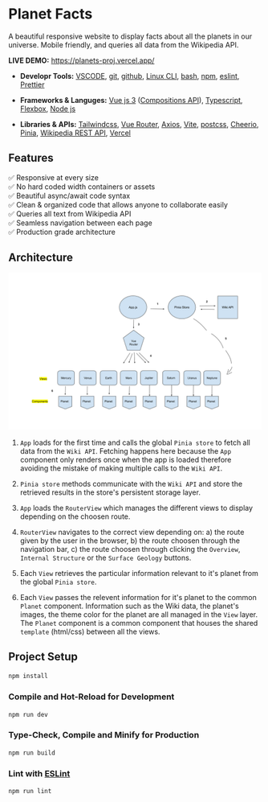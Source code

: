 # Planet Facts

A beautiful responsive website to display facts about all the planets in our universe.
Mobile friendly, and queries all data from the Wikipedia API.

**LIVE DEMO:** <a href="https://planets-proj.vercel.app/" target="_blank">https://planets-proj.vercel.app/</a>


* **Developr Tools:** <a href="https://code.visualstudio.com/" target="_blank">VSCODE</a>, <a href="https://git-scm.com/" target="_blank">git</a>, <a href="https://github.com/" target="_blank">github</a>, <a href="https://ubuntu.com/tutorials/command-line-for-beginners#1-overview" target="_blank">Linux CLI</a>, <a href="https://www.gnu.org/software/bash/" target="_blank">bash</a>, <a href="https://www.npmjs.com/" target="_blank">npm</a>, <a href="https://eslint.org/" target="_blank">eslint</a>, <a href="https://prettier.io/" target="_blank">Prettier</a>

* **Frameworks & Languges:** <a href="https://vuejs.org/" target="_blank">Vue js 3</a> (<a href="https://vuejs.org/guide/extras/composition-api-faq.html" target="_blank">Compositions API</a>), <a href="https://www.typescriptlang.org/" target="_blank">Typescript</a>, <a href="https://css-tricks.com/snippets/css/a-guide-to-flexbox/" target="_blank">Flexbox</a>, <a href="https://nodejs.org/en/" target="_blank">Node js</a>

* **Libraries & APIs:** <a href="https://tailwindcss.com/docs/installation" target="_blank">Tailwindcss</a>, <a href="https://router.vuejs.org/" target="_blank">Vue Router</a>, <a href="https://axios-http.com/" target="_blank">Axios</a>, <a href="https://vitejs.dev/" target="_blank">Vite</a>, <a href="https://postcss.org/" target="_blank">postcss</a>, <a href="https://cheerio.js.org/" target="_blank">Cheerio</a>, <a href="https://pinia.vuejs.org/" target="_blank">Pinia</a>, <a href="https://en.wikipedia.org/api/rest_v1/#/" target="_blank">Wikipedia REST API</a>, <a href="https://vercel.com" target="_blank">Vercel</a>

## Features

✅ Responsive at every size \
✅ No hard coded width containers or assets \
✅ Beautiful async/await code syntax \
✅ Clean & organized code that allows anyone to collaborate easily \
✅ Queries all text from Wikipedia API \
✅ Seamless navigation between each page \
✅ Production grade architecture


## Architecture



<img src="./diagram.svg">


1. `App` loads for the first time and calls the global `Pinia store` to fetch all data from the `Wiki API`. Fetching happens here because the `App` component only renders once when the app is loaded therefore avoiding the mistake of making multiple calls to the `Wiki API`.

2. `Pinia store` methods communicate with the `Wiki API` and store the retrieved results in the store's persistent storage layer.

3. `App` loads the `RouterView` which manages the different views to display depending on the choosen route.

4. `RouterView` navigates to the correct view depending on: a) the route given by the user in the browser, b) the route choosen through the navigation bar, c) the route choosen through clicking the `Overview`,  `Internal Structure` or the `Surface Geology` buttons.

5. Each `View` retrieves the particular information relevant to it's planet from the global `Pinia store`.

6. Each `View` passes the relevent information for it's planet to the common `Planet` component. Information such as the Wiki data, the planet's images, the theme color for the planet are all managed in the `View` layer. The `Planet` component is a common component that houses the shared `template` (html/css) between all the views.

## Project Setup

```sh
npm install
```

### Compile and Hot-Reload for Development

```sh
npm run dev
```

### Type-Check, Compile and Minify for Production

```sh
npm run build
```

### Lint with [ESLint](https://eslint.org/)

```sh
npm run lint
```
